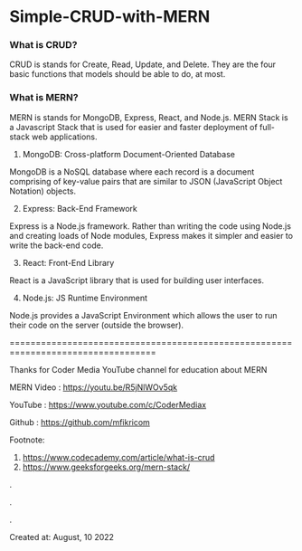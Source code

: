 # Simple-CRUD-with-MERN
### What is CRUD?

CRUD is stands for Create, Read, Update, and Delete. They are the four basic functions that models should be able to do, at most.

### What is MERN?

MERN is stands for MongoDB, Express, React, and Node.js. MERN Stack is a Javascript Stack that is used for easier and faster deployment of full-stack web applications.
1. MongoDB: Cross-platform Document-Oriented Database

MongoDB is a NoSQL database where each record is a document comprising of key-value pairs that are similar to JSON (JavaScript Object Notation) objects.

2. Express: Back-End Framework

Express is a Node.js framework. Rather than writing the code using Node.js and creating loads of Node modules, Express makes it simpler and easier to write the back-end code.

3. React: Front-End Library

React is a JavaScript library that is used for building user interfaces.

4. Node.js: JS Runtime Environment

Node.js provides a JavaScript Environment which allows the user to run their code on the server (outside the browser).


==================================================================================


Thanks for Coder Media YouTube channel for education about MERN

MERN Video : https://youtu.be/R5jNlWOv5qk

YouTube : https://www.youtube.com/c/CoderMediax

Github : https://github.com/mfikricom

Footnote:
1. https://www.codecademy.com/article/what-is-crud
2. https://www.geeksforgeeks.org/mern-stack/

.

.

.

Created at: August, 10 2022
